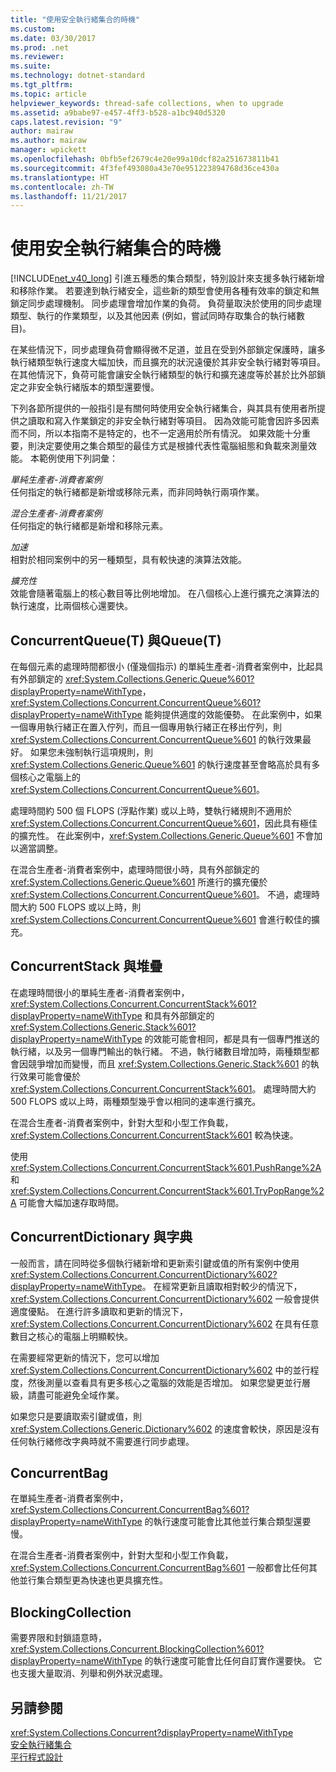 ```yaml
---
title: "使用安全執行緒集合的時機"
ms.custom: 
ms.date: 03/30/2017
ms.prod: .net
ms.reviewer: 
ms.suite: 
ms.technology: dotnet-standard
ms.tgt_pltfrm: 
ms.topic: article
helpviewer_keywords: thread-safe collections, when to upgrade
ms.assetid: a9babe97-e457-4ff3-b528-a1bc940d5320
caps.latest.revision: "9"
author: mairaw
ms.author: mairaw
manager: wpickett
ms.openlocfilehash: 0bfb5ef2679c4e20e99a10dcf82a251673811b41
ms.sourcegitcommit: 4f3fef493080a43e70e951223894768d36ce430a
ms.translationtype: HT
ms.contentlocale: zh-TW
ms.lasthandoff: 11/21/2017
---
```

# <a name="when-to-use-a-thread-safe-collection"></a>使用安全執行緒集合的時機
[!INCLUDE[net_v40_long](../../../../includes/net-v40-long-md.md)] 引進五種悉的集合類型，特別設計來支援多執行緒新增和移除作業。 若要達到執行緒安全，這些新的類型會使用各種有效率的鎖定和無鎖定同步處理機制。 同步處理會增加作業的負荷。 負荷量取決於使用的同步處理類型、執行的作業類型，以及其他因素 (例如，嘗試同時存取集合的執行緒數目)。  
  
 在某些情況下，同步處理負荷會顯得微不足道，並且在受到外部鎖定保護時，讓多執行緒類型執行速度大幅加快，而且擴充的狀況遠優於其非安全執行緒對等項目。 在其他情況下，負荷可能會讓安全執行緒類型的執行和擴充速度等於甚於比外部鎖定之非安全執行緒版本的類型還要慢。  
  
 下列各節所提供的一般指引是有關何時使用安全執行緒集合，與其具有使用者所提供之讀取和寫入作業鎖定的非安全執行緒對等項目。 因為效能可能會因許多因素而不同，所以本指南不是特定的，也不一定適用於所有情況。 如果效能十分重要，則決定要使用之集合類型的最佳方式是根據代表性電腦組態和負載來測量效能。 本範例使用下列詞彙：  
  
 *單純生產者-消費者案例*  
 任何指定的執行緒都是新增或移除元素，而非同時執行兩項作業。  
  
 *混合生產者-消費者案例*  
 任何指定的執行緒都是新增和移除元素。  
  
 *加速*  
 相對於相同案例中的另一種類型，具有較快速的演算法效能。  
  
 *擴充性*  
 效能會隨著電腦上的核心數目等比例地增加。 在八個核心上進行擴充之演算法的執行速度，比兩個核心還要快。  
  
## <a name="concurrentqueuet-vs-queuet"></a>ConcurrentQueue(T) 與Queue(T)  
 在每個元素的處理時間都很小 (僅幾個指示) 的單純生產者-消費者案例中，比起具有外部鎖定的 <xref:System.Collections.Generic.Queue%601?displayProperty=nameWithType>，<xref:System.Collections.Concurrent.ConcurrentQueue%601?displayProperty=nameWithType> 能夠提供適度的效能優勢。 在此案例中，如果一個專用執行緒正在置入佇列，而且一個專用執行緒正在移出佇列，則 <xref:System.Collections.Concurrent.ConcurrentQueue%601> 的執行效果最好。 如果您未強制執行這項規則，則 <xref:System.Collections.Generic.Queue%601> 的執行速度甚至會略高於具有多個核心之電腦上的 <xref:System.Collections.Concurrent.ConcurrentQueue%601>。  
  
 處理時間約 500 個 FLOPS (浮點作業) 或以上時，雙執行緒規則不適用於 <xref:System.Collections.Concurrent.ConcurrentQueue%601>，因此具有極佳的擴充性。 在此案例中，<xref:System.Collections.Generic.Queue%601> 不會加以適當調整。  
  
 在混合生產者-消費者案例中，處理時間很小時，具有外部鎖定的 <xref:System.Collections.Generic.Queue%601> 所進行的擴充優於 <xref:System.Collections.Concurrent.ConcurrentQueue%601>。 不過，處理時間大約 500 FLOPS 或以上時，則 <xref:System.Collections.Concurrent.ConcurrentQueue%601> 會進行較佳的擴充。  
  
## <a name="concurrentstack-vs-stack"></a>ConcurrentStack 與堆疊  
 在處理時間很小的單純生產者-消費者案例中，<xref:System.Collections.Concurrent.ConcurrentStack%601?displayProperty=nameWithType> 和具有外部鎖定的 <xref:System.Collections.Generic.Stack%601?displayProperty=nameWithType> 的效能可能會相同，都是具有一個專門推送的執行緒，以及另一個專門輸出的執行緒。 不過，執行緒數目增加時，兩種類型都會因競爭增加而變慢，而且 <xref:System.Collections.Generic.Stack%601> 的執行效果可能會優於 <xref:System.Collections.Concurrent.ConcurrentStack%601>。 處理時間大約 500 FLOPS 或以上時，兩種類型幾乎會以相同的速率進行擴充。  
  
 在混合生產者-消費者案例中，針對大型和小型工作負載，<xref:System.Collections.Concurrent.ConcurrentStack%601> 較為快速。  
  
 使用 <xref:System.Collections.Concurrent.ConcurrentStack%601.PushRange%2A> 和 <xref:System.Collections.Concurrent.ConcurrentStack%601.TryPopRange%2A> 可能會大幅加速存取時間。  
  
## <a name="concurrentdictionary-vs-dictionary"></a>ConcurrentDictionary 與字典  
 一般而言，請在同時從多個執行緒新增和更新索引鍵或值的所有案例中使用 <xref:System.Collections.Concurrent.ConcurrentDictionary%602?displayProperty=nameWithType>。 在經常更新且讀取相對較少的情況下，<xref:System.Collections.Concurrent.ConcurrentDictionary%602> 一般會提供適度優點。 在進行許多讀取和更新的情況下，<xref:System.Collections.Concurrent.ConcurrentDictionary%602> 在具有任意數目之核心的電腦上明顯較快。  
  
 在需要經常更新的情況下，您可以增加 <xref:System.Collections.Concurrent.ConcurrentDictionary%602> 中的並行程度，然後測量以查看具有更多核心之電腦的效能是否增加。 如果您變更並行層級，請盡可能避免全域作業。  
  
 如果您只是要讀取索引鍵或值，則 <xref:System.Collections.Generic.Dictionary%602> 的速度會較快，原因是沒有任何執行緒修改字典時就不需要進行同步處理。  
  
## <a name="concurrentbag"></a>ConcurrentBag  
 在單純生產者-消費者案例中，<xref:System.Collections.Concurrent.ConcurrentBag%601?displayProperty=nameWithType> 的執行速度可能會比其他並行集合類型還要慢。  
  
 在混合生產者-消費者案例中，針對大型和小型工作負載，<xref:System.Collections.Concurrent.ConcurrentBag%601> 一般都會比任何其他並行集合類型更為快速也更具擴充性。  
  
## <a name="blockingcollection"></a>BlockingCollection  
 需要界限和封鎖語意時，<xref:System.Collections.Concurrent.BlockingCollection%601?displayProperty=nameWithType> 的執行速度可能會比任何自訂實作還要快。 它也支援大量取消、列舉和例外狀況處理。  
  
## <a name="see-also"></a>另請參閱  
 <xref:System.Collections.Concurrent?displayProperty=nameWithType>  
 [安全執行緒集合](../../../../docs/standard/collections/thread-safe/index.md)  
 [平行程式設計](../../../../docs/standard/parallel-programming/index.md)
